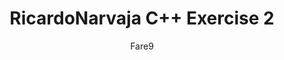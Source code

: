 ---
title: "RicardoNarvaja C++ Exercise 2"
author: "Fare9"
link: https://github.com/Fare9/RicardoNarvajaCppExercise2/blob/master/Analysis%20and%20exploitation%20of%20the%20program%20with%20hash%20sha256_%209c13607d3cd468ec5cd83ce6817f1ecacb20bb2a2fe1b6484731cf09c30baf83.pdf
description: "Second Ricardo Narvaja's C++ Exploiting Exercise: analysis, IDA database, executable and exploit"
categories: projects
---